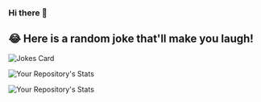 ### Hi there 👋

## 😂 Here is a random joke that'll make you laugh!
![Jokes Card](https://readme-jokes.vercel.app/api)


![Your Repository's Stats](https://github-readme-stats.vercel.app/api?username=Fazer01&show_icons=true)

![Your Repository's Stats](https://github-readme-stats.vercel.app/api/top-langs/?username=Fazer01&theme=blue-green)


<!--
**Fazer01/Fazer01** is a ✨ _special_ ✨ repository because its `README.md` (this file) appears on your GitHub profile.

Here are some ideas to get you started:

- 🔭 I’m currently working on ...
- 🌱 I’m currently learning ...
- 👯 I’m looking to collaborate on ...
- 🤔 I’m looking for help with ...
- 💬 Ask me about ...
- 📫 How to reach me: ...
- 😄 Pronouns: ...
- ⚡ Fun fact: ...
-->
